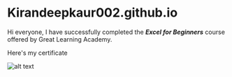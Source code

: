 # Kirandeepkaur002.github.io

Hi everyone, I have successfully completed the **_Excel for Beginners_** course offered by Great Learning Academy.

Here's my certificate

![alt text](KirandeepKaur(1)0.jpg "image 1")




